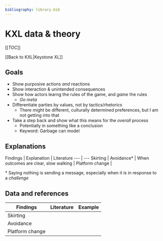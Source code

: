 ```yaml
---
bibliography: library.bib
---
```


# KXL data & theory

[[_TOC_]]

[[Back to KXL|Keystone XL]]

## Goals

* Show purposive actions _and_ reactions
* Show interaction & unintended consequences
* Show how actors learng the rules of the game, and _game_ the rules
    * _Go meta_
* Differentiate parties by values, not by tactics/rhetorics
    * There might be different, culturally determined preferences, but I am not getting into that 
* Take a step back and show what this means for the _overall_ process
    * Potentially in something like a conclusion
    * Keyword: Garbage can model

## Explanations

Findings        | Explanation                           | Literature
---             | ---
Skirting        | 
Avoidance*      | When outcomes are clear, slow walking | 
Platform change |

\* Saying nothing is sending a message, especially when it is in response to a _challenge_

## Data and references

Findings        | Literature    | Example
---             | ---           | ---
Skirting        | 
Avoidance       |  
Platform change |
